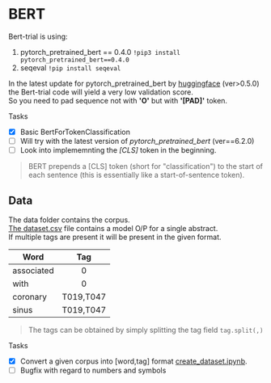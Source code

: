 # BERT
Bert-trial is using: 
1) pytorch_pretrained_bert == 0.4.0 ```!pip3 install pytorch_pretrained_bert==0.4.0```
2) seqeval ```!pip install seqeval```

In the latest update for pytorch_pretrained_bert by [huggingface](https://huggingface.co/transformers/model_doc/bert.html) (ver>0.5.0) the Bert-trial code will yield a very low validation score.   
So you need to pad sequence not with **'O'** but with **'[PAD]'** token.

Tasks
- [x] Basic BertForTokenClassification
- [ ] Will try with the latest version of *pytorch_pretrained_bert* (ver==6.2.0)
- [ ] Look into implememnting the *[CLS]* token in the beginning.   

> BERT prepends a [CLS] token (short for "classification") to the start of each sentence (this is essentially like a start-of-sentence token). 

## Data
The data folder contains the corpus.    
[The dataset.csv](data/dataset.csv) file contains a model O/P for a single abstract.   
If multiple tags are present it will be present in the given format.

| Word            | Tag       |
| --------------- |:---------:|
| associated	    | 0         |
| with	          | 0         |  
| coronary	      | T019,T047 |  
| sinus	          | T019,T047 |

> The tags can be obtained by simply splitting the tag field ```tag.split(,)```     

Tasks
- [x] Convert a given corpus into [word,tag] format [create_dataset.ipynb](create_dataset.ipynb).
- [ ] Bugfix with regard to numbers and symbols

